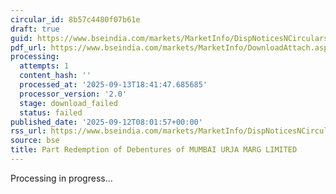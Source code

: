 ```yaml
---
circular_id: 8b57c4480f07b61e
draft: true
guid: https://www.bseindia.com/markets/MarketInfo/DispNoticesNCirculars.aspx?Noticeid={C6112EF2-A7D2-4422-9F06-D0CED825EAC5}&noticeno=20250912-34&dt=09/12/2025&icount=34&totcount=103&flag=0
pdf_url: https://www.bseindia.com/markets/MarketInfo/DownloadAttach.aspx?id=20250912-34&attachedId=
processing:
  attempts: 1
  content_hash: ''
  processed_at: '2025-09-13T18:41:47.685685'
  processor_version: '2.0'
  stage: download_failed
  status: failed
published_date: '2025-09-12T08:01:57+00:00'
rss_url: https://www.bseindia.com/markets/MarketInfo/DispNoticesNCirculars.aspx?Noticeid={C6112EF2-A7D2-4422-9F06-D0CED825EAC5}&noticeno=20250912-34&dt=09/12/2025&icount=34&totcount=103&flag=0
source: bse
title: Part Redemption of Debentures of MUMBAI URJA MARG LIMITED
---
```


Processing in progress...